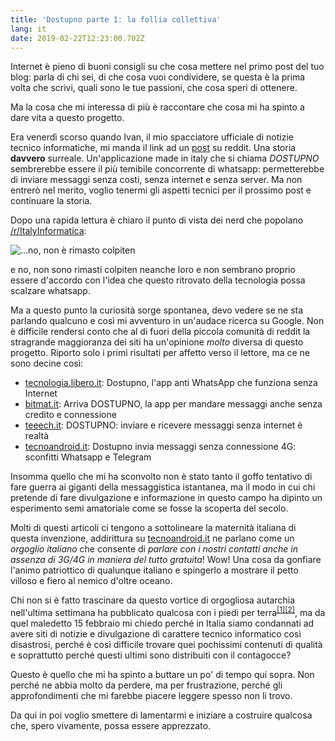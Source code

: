```yaml
---
title: 'Dostupno parte 1: la follia collettiva'
lang: it
date: 2019-02-22T12:23:00.702Z
---
```

Internet è pieno di buoni consigli su che cosa mettere nel primo post del tuo blog: parla di chi sei, di che cosa vuoi condividere, se questa è la prima volta che scrivi, quali sono le tue passioni, che cosa speri di ottenere.

Ma la cosa che mi interessa di più è raccontare che cosa mi ha spinto a dare vita a questo progetto.

Era venerdì scorso quando Ivan, il mio spacciatore ufficiale di notizie tecnico informatiche, mi manda il link ad un [post](https://www.reddit.com/r/ItalyInformatica/comments/aq0iea/dostupno_lanti_whatsapp_una_storia_surreale/) su reddit. Una storia **davvero** surreale. Un'applicazione made in italy che si chiama *DOSTUPNO* sembrerebbe essere il più temibile concorrente di whatsapp: permetterebbe di inviare messaggi senza costi, senza internet e senza server. Ma non entrerò nel merito, voglio tenermi gli aspetti tecnici per il prossimo post e continuare la storia.

Dopo una rapida lettura è chiaro il punto di vista dei nerd che popolano [/r/ItalyInformatica](https://www.reddit.com/r/ItalyInformatica):

![...no, non è rimasto colpiten](/assets/img_20190222_113857.jpg)

e no, non sono rimasti colpiten neanche loro e non sembrano proprio essere d'accordo con l'idea che questo ritrovato della tecnologia possa scalzare whatsapp.

Ma a questo punto la curiosità sorge spontanea, devo vedere se ne sta parlando qualcuno e così mi avventuro in un'audace ricerca su Google. 
Non è difficile rendersi conto che al di fuori della piccola comunità di reddit la stragrande maggioranza dei siti ha un'opinione *molto* diversa di questo progetto. Riporto solo i primi risultati per affetto verso il lettore, ma ce ne sono decine così:

* [tecnologia.libero.it](https://tecnologia.libero.it/dostupno-lapp-anti-whatsapp-che-funziona-senza-internet-24378): Dostupno, l'app anti WhatsApp che funziona senza Internet
* [bitmat.it](https://www.bitmat.it/blog/news/80596/arriva-dostupno-la-app-per-mandare-messaggi-anche-senza-credito-e-connessione): Arriva DOSTUPNO, la app per mandare messaggi anche senza credito e connessione
* [teeech.it](https://teeech.it/2019/01/15/dostupno-messaggi-senza-internet/): DOSTUPNO: inviare e ricevere messaggi senza internet è realtà
* [tecnoandroid.it](https://www.tecnoandroid.it/2019/01/03/gli-utenti-preferiscono-usare-dostupno-unamara-sconfitta-per-le-app-whatsapp-e-telegram-454761): Dostupno invia messaggi senza connessione 4G: sconfitti Whatsapp e Telegram

Insomma quello che mi ha sconvolto non è stato tanto il goffo tentativo di fare guerra ai giganti della messaggistica istantanea, ma il modo in cui chi pretende di fare divulgazione e informazione in questo campo ha dipinto un esperimento semi amatoriale come se fosse la scoperta del secolo. 

Molti di questi articoli ci tengono a sottolineare la maternità italiana di questa invenzione, addirittura su [tecnoandroid.it](https://www.tecnoandroid.it/2019/02/01/dostupno-ecco-come-inviare-messaggi-senza-connessione-470303) ne parlano come un *orgoglio italiano* che consente di *parlare con i nostri contatti anche in assenza di 3G/4G in maniera del tutto gratuita*! Wow! Una cosa da gonfiare l'animo patriottico di qualunque italiano e spingerlo a mostrare il petto villoso e fiero al nemico d'oltre oceano.

Chi non si è fatto trascinare da questo vortice di orgogliosa autarchia nell'ultima settimana ha pubblicato qualcosa con i piedi per terra<sup>[[1]][securityinfo-dostupno]</sup><sup>[[2]][attivissimo-dostupno]</sup>, ma da quel maledetto 15 febbraio mi chiedo perché in Italia siamo condannati ad avere siti di notizie e divulgazione di carattere tecnico informatico così disastrosi, perché è così difficile trovare quei pochissimi contenuti di qualità e soprattutto perché questi ultimi sono distribuiti con il contagocce?

Questo è quello che mi ha spinto a buttare un po' di tempo qui sopra. Non perché ne abbia molto da perdere, ma per frustrazione, perché gli approfondimenti che mi farebbe piacere leggere spesso non li trovo.

Da qui in poi voglio smettere di lamentarmi e iniziare a costruire qualcosa che, spero vivamente, possa essere apprezzato.

[securityinfo-dostupno]: https://www.securityinfo.it/2019/02/18/dostupno-lapp-di-messaggistica-espone-i-dati-degli-utenti-su-internet/
[attivissimo-dostupno]: https://attivissimo.blogspot.com/2019/02/la-strana-stranissima-storia-di.html
